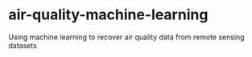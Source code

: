 # air-quality-machine-learning
Using machine learning to recover air quality data from remote sensing datasets
